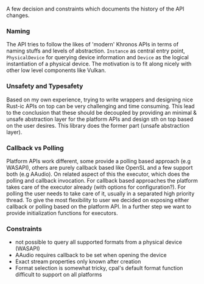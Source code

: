 A few decision and constraints which documents the history of the API changes.

### Naming

The API tries to follow the likes of 'modern' Khronos APIs in terms of naming stuffs and levels of abstraction. `Instance` as central entry point, `PhysicalDevice` for querying device information and `Device` as the logical instantiation of a physical device.
The motivation is to fit along nicely with other low level components like Vulkan.

### Unsafety and Typesafety

Based on my own experience, trying to write wrappers and designing nice Rust-ic APIs on top can be very challenging and time consuming. This lead to the conclusion that these should be decoupled by providing an minimal & unsafe abstraction layer for the platform APIs and design sth on top based on the user desires. This library does the former part (unsafe abstraction layer).

### Callback vs Polling

Platform APIs work different, some provide a polling based approach (e.g WASAPI), others are purely callback based like OpenSL and a few support both (e.g AAudio). On related aspect of this the executor, which does the polling and callback invocation.
For callback based approaches the platform takes care of the executor already (with options for configuration?). For polling the user needs to take care of it, usually in a separated high priority thread. To give the most flexibility to user we decided on exposing either callback or polling based on the platform API. In a further step we want to provide initialization functions for executors.

### Constraints

- not possible to query all supported formats from a physical device (WASAPI)
- AAudio requires callback to be set when opening the device
- Exact stream properties only known after creation
- Format selection is somewhat tricky, cpal's default format function difficult to support on all platforms